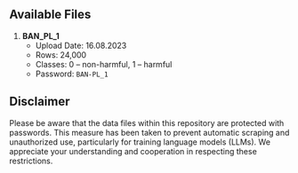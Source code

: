 ## Available Files

1. **BAN_PL_1**
   - Upload Date: 16.08.2023
   - Rows: 24,000
   - Classes: 0 – non-harmful, 1 – harmful 
   - Password: `BAN-PL_1`
   
## Disclaimer

Please be aware that the data files within this repository are protected with passwords. This measure has been taken to prevent automatic scraping and unauthorized use, particularly for training language models (LLMs). We appreciate your understanding and cooperation in respecting these restrictions.
